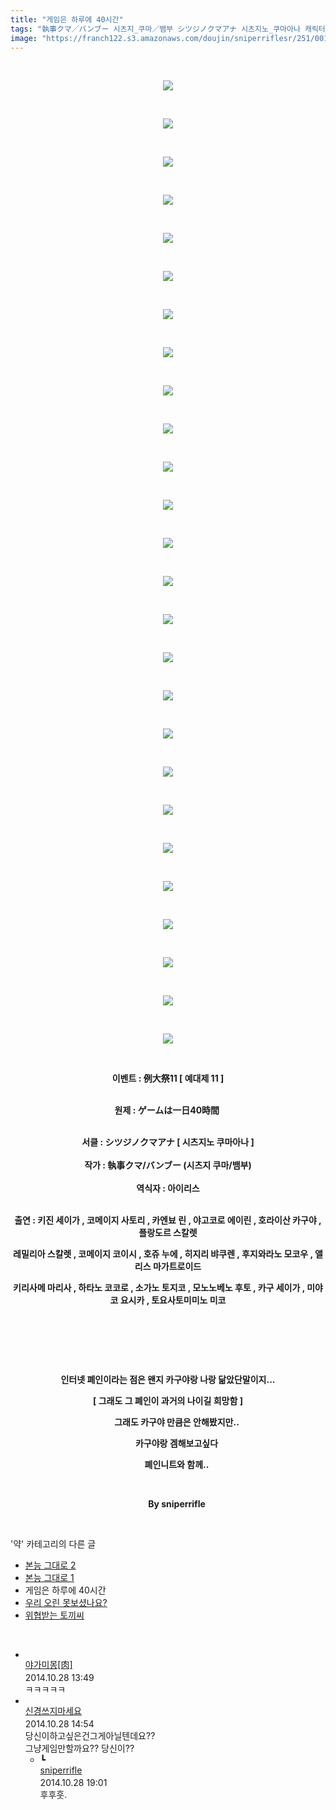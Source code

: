 ```yaml
---
title: "게임은 하루에 40시간"
tags: "執事クマ／バンブー 시츠지_쿠마／뱀부 シツジノクマアナ 시츠지노_쿠마아나 캐릭터_키진_세이자 캐릭터_코메이지_사토리 캐릭터_카엔뵤_린 캐릭터_야고코로_에이린 캐릭터_호라이산_카구야 캐릭터_플랑드르_스칼렛 캐릭터_레밀리아_스칼렛 캐릭터_코메이지_코이시 캐릭터_호쥬_누에 캐릭터_히지리_뱌쿠렌 캐릭터_후지와라노_모코우 캐릭터_앨리스_마가트로이드 캐릭터_키리사메_마리사 캐릭터_하타노_코코로 캐릭터_소가노_토지코 캐릭터_모노노베노_후토 캐릭터_카쿠_세이가 캐릭터_미야코_요시카 캐릭터_토요사토미미노_미코 이벤트_例大祭11 이벤트_예대제_11 약"
image: "https://franch122.s3.amazonaws.com/doujin/sniperriflesr/251/001.png"
---
```

<div class="article">
<p style="TEXT-ALIGN: center"><strong> </strong></p>
<p style="TEXT-ALIGN: center"><strong><img src="{{ site.imgserver4 }}/sniperriflesr/251/001.png"/></strong></p>
<p style="TEXT-ALIGN: center"><strong></strong> </p>
<p style="TEXT-ALIGN: center"><strong><img src="{{ site.imgserver4 }}/sniperriflesr/251/002.png"/></strong></p>
<p style="TEXT-ALIGN: center"><strong></strong> </p>
<p style="TEXT-ALIGN: center"><strong><img src="{{ site.imgserver4 }}/sniperriflesr/251/003.png"/></strong></p>
<p style="TEXT-ALIGN: center"><strong></strong> </p>
<p style="TEXT-ALIGN: center"><strong><img src="{{ site.imgserver4 }}/sniperriflesr/251/004.png"/></strong></p>
<p style="TEXT-ALIGN: center"><strong></strong> </p>
<p style="TEXT-ALIGN: center"><strong><img src="{{ site.imgserver4 }}/sniperriflesr/251/005.png"/></strong></p>
<p style="TEXT-ALIGN: center"><strong></strong> </p>
<p style="TEXT-ALIGN: center"><strong><img src="{{ site.imgserver4 }}/sniperriflesr/251/006.png"/></strong></p>
<p style="TEXT-ALIGN: center"><strong></strong> </p>
<p style="TEXT-ALIGN: center"><strong><img src="{{ site.imgserver4 }}/sniperriflesr/251/007.png"/></strong></p>
<p style="TEXT-ALIGN: center"><strong></strong> </p>
<p style="TEXT-ALIGN: center"><strong><img src="{{ site.imgserver4 }}/sniperriflesr/251/008.png"/></strong></p>
<p style="TEXT-ALIGN: center"><strong></strong> </p>
<p style="TEXT-ALIGN: center"><strong><img src="{{ site.imgserver4 }}/sniperriflesr/251/009.png"/></strong></p>
<p style="TEXT-ALIGN: center"><strong></strong> </p>
<p style="TEXT-ALIGN: center"><strong><img src="{{ site.imgserver4 }}/sniperriflesr/251/010.png"/></strong></p>
<p style="TEXT-ALIGN: center"><strong></strong> </p>
<p style="TEXT-ALIGN: center"><strong><img src="{{ site.imgserver4 }}/sniperriflesr/251/011.png"/></strong></p>
<p style="TEXT-ALIGN: center"><strong></strong> </p>
<p style="TEXT-ALIGN: center"><strong><img src="{{ site.imgserver4 }}/sniperriflesr/251/012.png"/></strong></p>
<p style="TEXT-ALIGN: center"><strong></strong> </p>
<p style="TEXT-ALIGN: center"><strong><img src="{{ site.imgserver4 }}/sniperriflesr/251/013.png"/></strong></p>
<p style="TEXT-ALIGN: center"><strong></strong> </p>
<p style="TEXT-ALIGN: center"><strong><img src="{{ site.imgserver4 }}/sniperriflesr/251/014.png"/></strong></p>
<p style="TEXT-ALIGN: center"><strong></strong> </p>
<p style="TEXT-ALIGN: center"><strong><img src="{{ site.imgserver4 }}/sniperriflesr/251/015.png"/></strong></p>
<p style="TEXT-ALIGN: center"><strong></strong> </p>
<p style="TEXT-ALIGN: center"><strong><img src="{{ site.imgserver4 }}/sniperriflesr/251/016.png"/></strong></p>
<p style="TEXT-ALIGN: center"><strong></strong> </p>
<p style="TEXT-ALIGN: center"><strong><img src="{{ site.imgserver4 }}/sniperriflesr/251/017.png"/></strong></p>
<p style="TEXT-ALIGN: center"><strong></strong> </p>
<p style="TEXT-ALIGN: center"><strong><img src="{{ site.imgserver4 }}/sniperriflesr/251/018.png"/></strong></p>
<p style="TEXT-ALIGN: center"><strong></strong> </p>
<p style="TEXT-ALIGN: center"><strong><img src="{{ site.imgserver4 }}/sniperriflesr/251/019.png"/></strong></p>
<p style="TEXT-ALIGN: center"><strong></strong> </p>
<p style="TEXT-ALIGN: center"><strong><img src="{{ site.imgserver4 }}/sniperriflesr/251/020.png"/></strong></p>
<p style="TEXT-ALIGN: center"><strong></strong> </p>
<p style="TEXT-ALIGN: center"><strong><img src="{{ site.imgserver4 }}/sniperriflesr/251/021.png"/></strong></p>
<p style="TEXT-ALIGN: center"><strong></strong> </p>
<p style="TEXT-ALIGN: center"><strong><img src="{{ site.imgserver4 }}/sniperriflesr/251/022.png"/></strong></p>
<p style="TEXT-ALIGN: center"><strong></strong> </p>
<p style="TEXT-ALIGN: center"><strong><img src="{{ site.imgserver4 }}/sniperriflesr/251/023.png"/></strong></p>
<p style="TEXT-ALIGN: center"><strong></strong> </p>
<p style="TEXT-ALIGN: center"><strong><img src="{{ site.imgserver4 }}/sniperriflesr/251/024.png"/></strong></p>
<p style="TEXT-ALIGN: center"><strong></strong> </p>
<p style="TEXT-ALIGN: center"><strong><img src="{{ site.imgserver4 }}/sniperriflesr/251/025.png"/></strong></p>
<p style="TEXT-ALIGN: center"><strong></strong> </p>
<p style="TEXT-ALIGN: center"><strong><img src="{{ site.imgserver4 }}/sniperriflesr/251/026.png"/></strong></p>
<p style="TEXT-ALIGN: center"><strong></strong> </p>
<p style="TEXT-ALIGN: center"><strong>이벤트 : 例大祭11 [ 예대제 11 ]</strong></p>
<p style="TEXT-ALIGN: center"><br/><strong>원제 : ゲームは一日40時間  </strong></p>
<p style="TEXT-ALIGN: center"><br class="Apple-interchange-newline"/><strong>서클 : シツジノクマアナ [ 시츠지노 쿠마아나 ]<br/><br/>작가 : 執事クマ/バンブー (시츠지 쿠마/뱀부)<br/><br/>역식자 : 아이리스 </strong></p>
<p style="TEXT-ALIGN: center"><br/><strong>출연 : 키진 세이가 , 코메이지 사토리 , 카엔뵤 린 , 야고코로 에이린 , 호라이산 카구야 , 플랑도르 스칼렛 </strong></p>
<p style="TEXT-ALIGN: center"><strong>레밀리아 스칼렛 , 코메이지 코이시 , 호쥬 누에 , 히지리 뱌쿠렌 , 후지와라노 모코우 , 앨리스 마가트로이드</strong></p>
<p style="TEXT-ALIGN: center"><strong>키리사메 마리사 , 하타노 코코로 , 소가노 토지코 , 모노노베노 후토 , 카구 세이가 , 미야코 요시카 , 토요사토미미노 미코</strong></p>
<p style="TEXT-ALIGN: center"><strong></strong> </p>
<p style="TEXT-ALIGN: center"><strong></strong> </p>
<p style="TEXT-ALIGN: center"><strong></strong> </p>
<p style="TEXT-ALIGN: center"><strong>인터넷 폐인이라는 점은 왠지 카구야랑 나랑 닮았단말이지...</strong></p>
<p style="TEXT-ALIGN: center"><strong>[ 그래도 그 폐인이 과거의 나이길 희망함 ]</strong></p>
<p style="TEXT-ALIGN: center; MARGIN-LEFT: 2em"><strong>그래도 카구야 만큼은 안해봤지만..</strong></p>
<p style="TEXT-ALIGN: center; MARGIN-LEFT: 2em"><strong>카구야랑 겜해보고싶다</strong></p>
<p style="TEXT-ALIGN: center; MARGIN-LEFT: 2em"><strong>폐인니트와 함께..</strong></p>
<p style="TEXT-ALIGN: center; MARGIN-LEFT: 2em"><strong></strong> </p>
<p style="TEXT-ALIGN: center; MARGIN-LEFT: 2em"><strong>By sniperrifle</strong></p>
<p style="TEXT-ALIGN: center"><strong></strong></p>
</div><br/>
<div class="another">
<p>'약' 카테고리의 다른 글</p>
<ul>
<li><a href="/sniperriflesr_257">본능 그대로 2</a></li>
<li><a href="/sniperriflesr_256">본능 그대로 1</a></li>
<li>게임은 하루에 40시간</li>
<li><a href="/sniperriflesr_250">우리 오린 못보셨나요?</a></li>
<li><a href="/sniperriflesr_247">위협받는 토끼씨</a></li>
</ul>
</div><br/>
<div class="comment" id="commentListBlock_251" style="display:block"><ul><li class="firstCmt"><div class="opinionListMenu">
<div class="icon"><img alt="" class="myicon" src="http://cfile214.uf.daum.net/M21x21/2459A439544D23B32904F6"/></div>
<div class="fl">
<a class="bold" href="http://blog.daum.net/risiek" target="_blank">야가미몽[肉] </a>
<div style="width: 1px; height: 1px; overflow: hidden; visibility: hidden; border:1px solid red">
<span id="uname323" style="display:none;">야가미몽[肉]</span>
<span id="pwd323" style="display:none;"></span>
<span id="emailblog323" name="http://blog.daum.net/risiek" style="display:none;"></span>
<span id="open323" style="display:none">Y</span>
</div>
</div>
<div class="sDateTime">2014.10.28 13:49</div>
</div>
<div class="cont" id="Text323">ㅋㅋㅋㅋㅋ</div>
<div class="contReArea" id="inWrite323" style="display:none;"></div>
<div class="cCont_line"></div>
</li><li class="firstCmt"><div class="opinionListMenu">
<div class="icon"><img alt="" class="myicon" src="http://i1.daumcdn.net/pimg/blog/p_img/mycon/basic_2.gif"/></div>
<div class="fl">
<a class="bold" href="http://blog.daum.net/ghcjf1001" target="_blank">신경쓰지마세요 </a>
<div style="width: 1px; height: 1px; overflow: hidden; visibility: hidden; border:1px solid red">
<span id="uname324" style="display:none;">신경쓰지마세요</span>
<span id="pwd324" style="display:none;"></span>
<span id="emailblog324" name="http://blog.daum.net/ghcjf1001" style="display:none;"></span>
<span id="open324" style="display:none">Y</span>
</div>
</div>
<div class="sDateTime">2014.10.28 14:54</div>
</div>
<div class="cont" id="Text324">당신이하고싶은건그게아닐텐데요??<br/>
그냥게임만할까요?? 당신이??</div>
<div class="contReArea" id="inWrite324" style="display:none;"></div>
<ul><li class="secondCmt"><div class="opinionListMenuRe" id="parent_324">
<div class="reIcon">┗</div>
<div class="icon"><img alt="" class="myicon" src="http://cfile217.uf.daum.net/M21x21/23254B425446251B1045FF"/></div>
<div class="fl">
<a class="bold" href="http://blog.daum.net/sniperriflesr" target="_blank">sniperrifle </a>
<div style="width: 1px; height: 1px; overflow: hidden; visibility: hidden; border:1px solid red">
<span id="uname325" style="display:none;">sniperrifle</span>
<span id="pwd325" style="display:none;"></span>
<span id="emailblog325" name="http://blog.daum.net/sniperriflesr" style="display:none;"></span>
<span id="open325" style="display:none">Y</span>
</div>
</div>
<div class="sDateTime">2014.10.28 19:01</div>
</div>
<div class="contRe" id="Text325">후후훗.</div>
<div class="contReReArea" id="inWrite325" style="display:none;"></div>
</li></ul></li></ul>
</div><br/>
<br/>
<p id="refer"></p>
<br/>

